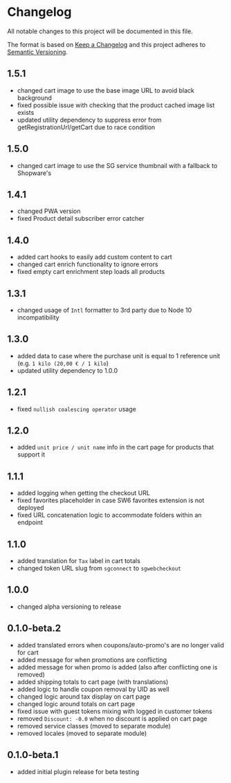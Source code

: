 # Changelog

All notable changes to this project will be documented in this file.

The format is based on [Keep a Changelog](http://keepachangelog.com/) and this project adheres
to [Semantic Versioning](http://semver.org/).

## 1.5.1

- changed cart image to use the base image URL to avoid black background
- fixed possible issue with checking that the product cached image list exists
- updated utility dependency to suppress error from getRegistrationUrl/getCart due to race condition

## 1.5.0

- changed cart image to use the SG service thumbnail with a fallback to Shopware's

## 1.4.1

- changed PWA version
- fixed Product detail subscriber error catcher

## 1.4.0

- added cart hooks to easily add custom content to cart
- changed cart enrich functionality to ignore errors
- fixed empty cart enrichment step loads all products

## 1.3.1

- changed usage of `Intl` formatter to 3rd party due to Node 10 incompatibility

## 1.3.0

- added data to case where the purchase unit is equal to 1 reference unit (e.g. `1 kilo (20,00 € / 1 kilo`)
- updated utility dependency to 1.0.0

## 1.2.1

- fixed `nullish coalescing operator` usage

## 1.2.0

- added `unit price / unit name` info in the cart page for products that support it

## 1.1.1

- added logging when getting the checkout URL
- fixed favorites placeholder in case SW6 favorites extension is not deployed
- fixed URL concatenation logic to accommodate folders within an endpoint

## 1.1.0

- added translation for `Tax` label in cart totals
- changed token URL slug from `sgconnect` to `sgwebcheckout`

## 1.0.0

- changed alpha versioning to release

## 0.1.0-beta.2

- added translated errors when coupons/auto-promo's are no longer valid for cart
- added message for when promotions are conflicting
- added message for when promo is added (also after conflicting one is removed)
- added shipping totals to cart page (with translations)
- added logic to handle coupon removal by UID as well
- changed logic around tax display on cart page
- changed logic around totals on cart page
- fixed issue with guest tokens mixing with logged in customer tokens
- removed `Discount: -0.0` when no discount is applied on cart page
- removed service classes (moved to separate module)
- removed locales (moved to separate module)

## 0.1.0-beta.1

- added initial plugin release for beta testing
